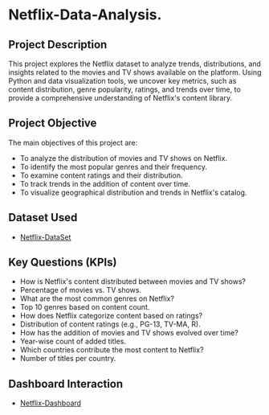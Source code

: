# Netflix-Data-Analysis.
## Project Description
This project explores the Netflix dataset to analyze trends, distributions, and insights related to the movies and TV shows available on the platform. Using Python and data visualization tools, we uncover key metrics, such as content distribution, genre popularity, ratings, and trends over time, to provide a comprehensive understanding of Netflix's content library.


## Project Objective
The main objectives of this project are:
- To analyze the distribution of movies and TV shows on Netflix.
- To identify the most popular genres and their frequency.
- To examine content ratings and their distribution.
- To track trends in the addition of content over time.
- To visualize geographical distribution and trends in Netflix's catalog.


## Dataset Used
- <a href="https://github.com/dhok07/Netflix-Data-Alanysis/blob/main/netflix_titles.csv">Netflix-DataSet</a>


## Key Questions (KPIs)
- How is Netflix's content distributed between movies and TV shows?
- Percentage of movies vs. TV shows.
- What are the most common genres on Netflix?
- Top 10 genres based on content count.
- How does Netflix categorize content based on ratings?
- Distribution of content ratings (e.g., PG-13, TV-MA, R).
- How has the addition of movies and TV shows evolved over time?
- Year-wise count of added titles.
- Which countries contribute the most content to Netflix?
- Number of titles per country.


## Dashboard Interaction
- <a href="https://public.tableau.com/app/profile/shrikant.dhok/viz/Book1_17392696194750/Dashboard1?publish=yes">Netflix-Dashboard</a>
